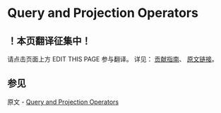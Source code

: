 # Query and Projection Operators

## ！本页翻译征集中！

请点击页面上方 EDIT THIS PAGE 参与翻译。
详见：
[贡献指南]( https://github.com/JinMuInfo/MongoDB-Manual-zh/blob/master/CONTRIBUTING.md )、
[原文链接](  https://docs.mongodb.com/manual/reference/operator/query/  )。

## 参见

原文 - [Query and Projection Operators]( https://docs.mongodb.com/manual/reference/operator/query/ )

